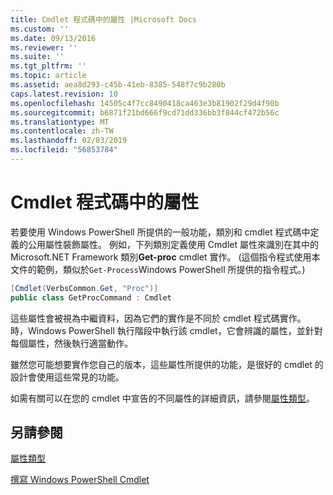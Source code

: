 ```yaml
---
title: Cmdlet 程式碼中的屬性 |Microsoft Docs
ms.custom: ''
ms.date: 09/13/2016
ms.reviewer: ''
ms.suite: ''
ms.tgt_pltfrm: ''
ms.topic: article
ms.assetid: aea8d293-c45b-41eb-8385-548f7c9b280b
caps.latest.revision: 10
ms.openlocfilehash: 14505c4f7cc8490418ca463e3b81902f29d4f90b
ms.sourcegitcommit: b6871f21bd666f9cd71dd336bb3f844cf472b56c
ms.translationtype: MT
ms.contentlocale: zh-TW
ms.lasthandoff: 02/03/2019
ms.locfileid: "56853784"
---
```

# <a name="attributes-in-cmdlet-code"></a>Cmdlet 程式碼中的屬性

若要使用 Windows PowerShell 所提供的一般功能，類別和 cmdlet 程式碼中定義的公用屬性裝飾屬性。 例如，下列類別定義使用 Cmdlet 屬性來識別在其中的 Microsoft.NET Framework 類別**Get-proc** cmdlet 實作。 (這個指令程式使用本文件的範例，類似於`Get-Process`Windows PowerShell 所提供的指令程式。)

```csharp
[Cmdlet(VerbsCommon.Get, "Proc")]
public class GetProcCommand : Cmdlet
```

這些屬性會被視為中繼資料，因為它們的實作是不同於 cmdlet 程式碼實作。 時，Windows PowerShell 執行階段中執行該 cmdlet，它會辨識的屬性，並針對每個屬性，然後執行適當動作。

雖然您可能想要實作您自己的版本，這些屬性所提供的功能，是很好的 cmdlet 的設計會使用這些常見的功能。

如需有關可以在您的 cmdlet 中宣告的不同屬性的詳細資訊，請參閱[屬性類型](./attribute-types.md)。

## <a name="see-also"></a>另請參閱

[屬性類型](./attribute-types.md)

[撰寫 Windows PowerShell Cmdlet](./writing-a-windows-powershell-cmdlet.md)
